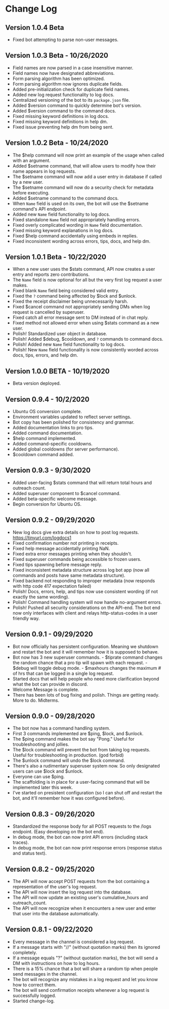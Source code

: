 # Change Log

## Version 1.0.4 Beta
  - Fixed bot attempting to parse non-user messages.

## Version 1.0.3 Beta - 10/26/2020
  - Field names are now parsed in a case insensitive manner.
  - Field names now have designated abbreviations.
  - Form parsing algorithm has been optimized.
  - Form parsing algorithm now ignores duplicate fields.
  - Added pre-initialization check for duplicate field names.
  - Added new log request functionality to log docs.
  - Centralized versioning of the bot to its `package.json` file.
  - Added $version command to quickly determine bot's version.
  - Added $version command to the command docs.
  - Fixed missing keyword definitions in log docs.
  - Fixed missing keyword definitions in help dm.
  - Fixed issue preventing help dm from being sent.

## Version 1.0.2 Beta - 10/24/2020
  - The $help command will now print an example of the usage when called with an argument.
  - Added $setname command, that will allow users to modify how their name appears in log requests.
  - The $setname command will now add a user entry in database if called by a new user.
  - The $setname command will now do a security check for metadata before executing.
  - Added $setname command to the command docs.
  - When `Name` field is used on its own, the bot will use the $setname command's API endpoint.
  - Added new `Name` field functionality to log docs.
  - Fixed standalone `Name` field not appropriately handling errors.
  - Fixed overly complicated wording in `Name` field documentation.
  - Fixed missing keyword explanations in log docs.
  - Fixed $help command accidentally using embeds in replies.
  - Fixed inconsistent wording across errors, tips, docs, and help dm.

## Version 1.0.1 Beta - 10/22/2020
  - When a new user uses the $stats command, API now creates a user entry and reports zero contributions.
  - The `Name` field is now optional for all but the very first log request a user makes.
  - Fixed blank `Name` field being considered valid entry.
  - Fixed the `?` command being affected by $lock and $unlock.
  - Fixed the receipt disclaimer being unnecessarily harsh.
  - Fixed $cancel command not appropriately sending DMs when log request is cancelled by superuser.
  - Fixed catch all error message sent to DM instead of in chat reply.
  - Fixed method not allowed error when using $stats command as a new user.
  - Polish! Standardized user object in database.
  - Polish! Added $debug, $cooldown, and `?` commands to command docs.
  - Polish! Added new `Name` field functionality to log docs.
  - Polish! New `Name` field functionality is now consistently worded across docs, tips, errors, and help dm.

## Version 1.0.0 BETA - 10/19/2020
  - Beta version deployed.

## Version 0.9.4 - 10/2/2020
  - Ubuntu OS conversion complete.
  - Environment variables updated to reflect server settings.
  - Bot copy has been polished for consistency and grammar.
  - Added documentation links to pro tips.
  - Added command documentation.
  - $help command implemented.
  - Added command-specific cooldowns.
  - Added global cooldowns (for server performance).
  - $cooldown command added.

## Version 0.9.3 - 9/30/2020
  - Added user-facing $stats command that will return total hours and outreach count.
  - Added superuser component to $cancel command.
  - Added beta-specific welcome message.
  - Begin conversion for Ubuntu OS.

## Version 0.9.2 - 09/29/2020
  - New log docs give extra details on how to post log requests. https://tinyurl.com/logdocs1
  - Fixed confirmation number not printing in receipts.
  - Fixed help message accidentally printing NaN.
  - Fixed extra error messages printing when they shouldn't.
  - Fixed superuser commands being accessible to frozen users.
  - Fixed tips spawning before message reply.
  - Fixed inconsistent metadata structure across log bot app (now all commands and posts have same metadata structure).
  - Fixed backend not responding to improper metadata (now responds with http code 417 expectation failed)
  - Polish! Docs, errors, help, and tips now use consistent wording (if not exactly the same wording).
  - Polish! Command handling system will now handle no-argument errors.
  - Polish! Pushed all security considerations on the API-end. The bot end now only interfaces with client and relays http-status-codes in a user friendly way.

## Version 0.9.1 - 09/29/2020
  - Bot now officially has persistent configuration. Meaning we shutdown and restart the bot and it will remember how it is supposed to behave.
  - Bot now has 3 new superuser commands.
        - $tiprate command changes the random chance that a pro tip will spawn with each request.
        - $debug will toggle debug mode.
        - $maxhours changes the maximum # of hrs that can be logged in a single log request.
  - Started docs that will help people who need more clarification beyond what the bot can provide in discord.
  - Welcome Message is complete.
  - There has been lots of bug fixing and polish. Things are getting ready. More to do. Midterms.

## Version 0.9.0 - 09/28/2020
  - The bot now has a command handling system.
  - First 3 commands implemented are $ping, $lock, and $unlock.
  - The $ping command makes the bot say "Pong." Useful for troubleshooting and jollies.
  - The $lock command will prevent the bot from taking log requests. Useful for troubleshooting in production. (god forbid)
  - The $unlock command will undo the $lock command.
  - There's also a rudimentary superuser system now. So only designated users can use $lock and $unlock.
  - Everyone can use $ping.
  - The scaffolding is in place for a user-facing command that will be implemented later this week.
  - I've started on presistent configuration (so I can shut off and restart the bot, and it'll remember how it was configured before).

## Version 0.8.3 - 09/26/2020
  - Standardized the response body for all POST requests to the /logs endpoint. (Easy developing on the bot end).
  - In debug mode, the bot can now print API errors (including stack traces). 
  - In debug mode, the bot can now print response errors (response status and status text).

## Version 0.8.2 - 09/25/2020
  - The API will now accept POST requests from the bot containing a representation of the user's log request.
  - The API will now insert the log request into the database.
  - The API will now update an existing user's cumulative_hours and outreach_count.
  - The API will now recognize when it encounters a new user and enter that user into the database automatically.

## Version 0.8.1 - 09/22/2020
  - Every message in the channel is considered a log request.
  - If a message starts with "//" (without quotation marks) then its ignored completely.
  - If a message equals "?" (without quotation marks), the bot will send a DM with instructions on how to log hours.
  - There is a 15% chance that a bot will share a random tip when people send messages in the channel.
  - The bot will recognize any mistakes in a log request and let you know how to correct them.
  - The bot will send confirmation receipts whenever a log request is successfully logged.
  - Started change-log.

